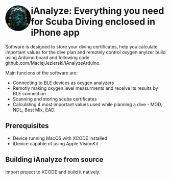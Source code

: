 #  <a href="url"><img src="https://github.com/MaciejJezierski/iAnalyze/blob/main/iAnalyze/Assets.xcassets/AppIcon.appiconset/FaceGenR-1024x1024.png" align="left" height="80" width="80" ></a> iAnalyze: Everything you need for Scuba Diving enclosed in iPhone app

Software is designed to store your diving certificates, help you calculate important values for the dive plan and remotely control oxygen anylzer build using Arduino board and following code github.com/MaciejJezierski/iAnalyzeArduino. 

Main funcions of the software are:
- Connecting to BLE devices as oxygen analyzers
- Remotly making oxygen level measurments and receive its results by BLE connection
- Scanning and storing scuba certificates
- Calculating 4 most important values used while planning a dive - MOD, NDL, Best Mix, EAD.

## Prerequisites
- Device running MacOS with XCODE installed
- iDevice capable of using Apple VisionKit

## Building iAnalyze from source
Import project to XCODE and build it natively.
